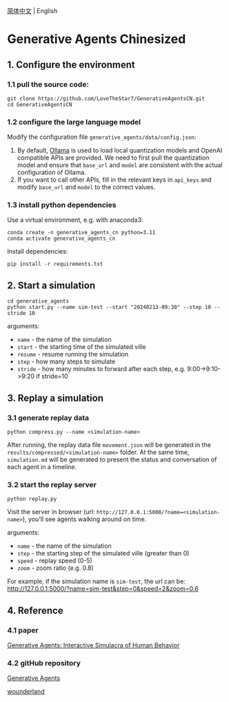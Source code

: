 [简体中文](./README.md) | English

# Generative Agents Chinesized

## 1. Configure the environment

### 1.1 pull the source code:

```
git clone https://github.com/LoveTheStar7/GenerativeAgentsCN.git
cd GenerativeAgentsCN
```

### 1.2 configure the large language model

Modify the configuration file `generative_agents/data/config.json`:
1. By default, [Ollama](https://ollama.com/) is used to load local quantization models and OpenAI compatible APIs are provided. We need to first pull the quantization model and ensure that `base_url` and `model` are consistent with the actual configuration of Ollama.
2. If you want to call other APIs, fill in the relevant keys in `api_keys` and modify `base_url` and `model` to the correct values.

### 1.3 install python dependencies

Use a virtual environment, e.g. with anaconda3:

```
conda create -n generative_agents_cn python=3.11
conda activate generative_agents_cn
```

Install dependencies:

```
pip install -r requirements.txt
```

## 2. Start a simulation

```
cd generative_agents
python start.py --name sim-test --start "20240213-09:30" --step 10 --stride 10
```

arguments:
- `name` - the name of the simulation
- `start` - the starting time of the simulated ville
- `resume` - resume running the simulation
- `step` - how many steps to simulate
- `stride` - how many minutes to forward after each step, e.g. 9:00->9:10->9:20 if stride=10

## 3. Replay a simulation

### 3.1 generate replay data

```
python compress.py --name <simulation-name>
```

After running, the replay data file `movement.json` will be generated in the `results/compressed/<simulation-name>` folder. At the same time, `simulation.md` will be generated to present the status and conversation of each agent in a timeline.

### 3.2 start the replay server

```
python replay.py
```

Visit the server in browser (url: `http://127.0.0.1:5000/?name=<simulation-name>`),  you'll see agents walking around on time.

arguments:  
- `name` - the name of the simulation
- `step` - the starting step of the simulated ville (greater than 0)
- `speed` - replay speed (0-5)
- `zoom` - zoom ratio (e.g. 0.8)

For example, if the simulation name is `sim-test`, the url can be:
http://127.0.0.1:5000/?name=sim-test&step=0&speed=2&zoom=0.6

## 4. Reference

### 4.1 paper

[Generative Agents: Interactive Simulacra of Human Behavior](https://arxiv.org/abs/2304.03442)

### 4.2 gitHub repository

[Generative Agents](https://github.com/joonspk-research/generative_agents)

[wounderland](https://github.com/Archermmt/wounderland)
